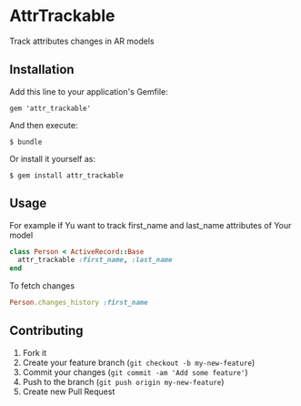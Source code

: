 # AttrTrackable

Track attributes changes in AR models

## Installation

Add this line to your application's Gemfile:

    gem 'attr_trackable'

And then execute:

    $ bundle

Or install it yourself as:

    $ gem install attr_trackable

## Usage

For example if Yu want to track first_name and last_name attributes of Your model
```ruby
class Person < ActiveRecord::Base
  attr_trackable :first_name, :last_name
end
```

To fetch changes

```ruby
Person.changes_history :first_name
```

## Contributing

1. Fork it
2. Create your feature branch (`git checkout -b my-new-feature`)
3. Commit your changes (`git commit -am 'Add some feature'`)
4. Push to the branch (`git push origin my-new-feature`)
5. Create new Pull Request
